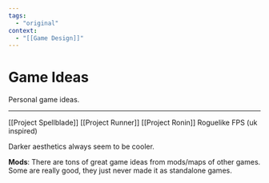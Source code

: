 ```yaml
---
tags:
  - "original"
context:
  - "[[Game Design]]"
---
```


# Game Ideas

Personal game ideas.

---

[[Project Spellblade]]
[[Project Runner]]
[[Project Ronin]]
Roguelike FPS (uk inspired)

Darker aesthetics always seem to be cooler.

**Mods**: There are tons of great game ideas from mods/maps of other games. Some are really good, they just never made it as standalone games.
